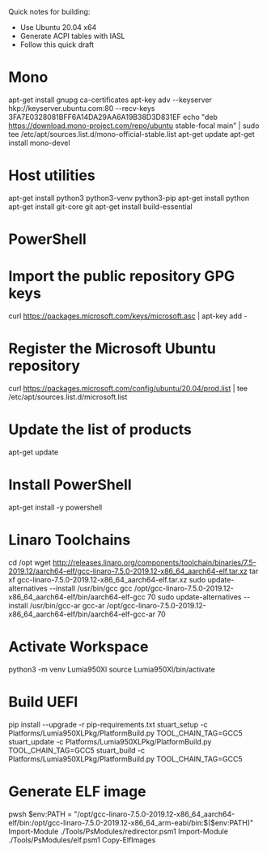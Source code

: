 Quick notes for building:

- Use Ubuntu 20.04 x64
- Generate ACPI tables with IASL
- Follow this quick draft

# Mono
apt-get install gnupg ca-certificates
apt-key adv --keyserver hkp://keyserver.ubuntu.com:80 --recv-keys 3FA7E0328081BFF6A14DA29AA6A19B38D3D831EF
echo "deb https://download.mono-project.com/repo/ubuntu stable-focal main" | sudo tee /etc/apt/sources.list.d/mono-official-stable.list
apt-get update
apt-get install mono-devel

# Host utilities
apt-get install python3 python3-venv python3-pip
apt-get install python
apt-get install git-core git
apt-get install build-essential

# PowerShell
# Import the public repository GPG keys
curl https://packages.microsoft.com/keys/microsoft.asc | apt-key add -

# Register the Microsoft Ubuntu repository
curl https://packages.microsoft.com/config/ubuntu/20.04/prod.list | tee /etc/apt/sources.list.d/microsoft.list

# Update the list of products
apt-get update

# Install PowerShell
apt-get install -y powershell

# Linaro Toolchains
cd /opt
wget http://releases.linaro.org/components/toolchain/binaries/7.5-2019.12/aarch64-elf/gcc-linaro-7.5.0-2019.12-x86_64_aarch64-elf.tar.xz
tar xf gcc-linaro-7.5.0-2019.12-x86_64_aarch64-elf.tar.xz
sudo update-alternatives --install /usr/bin/gcc gcc /opt/gcc-linaro-7.5.0-2019.12-x86_64_aarch64-elf/bin/aarch64-elf-gcc 70
sudo update-alternatives --install /usr/bin/gcc-ar gcc-ar /opt/gcc-linaro-7.5.0-2019.12-x86_64_aarch64-elf/bin/aarch64-elf-gcc-ar 70

# Activate Workspace
python3 -m venv Lumia950Xl
source Lumia950Xl/bin/activate

# Build UEFI
pip install --upgrade -r pip-requirements.txt
stuart_setup -c Platforms/Lumia950XLPkg/PlatformBuild.py TOOL_CHAIN_TAG=GCC5
stuart_update -c Platforms/Lumia950XLPkg/PlatformBuild.py TOOL_CHAIN_TAG=GCC5
stuart_build -c Platforms/Lumia950XLPkg/PlatformBuild.py TOOL_CHAIN_TAG=GCC5

# Generate ELF image
pwsh
$env:PATH = "/opt/gcc-linaro-7.5.0-2019.12-x86_64_aarch64-elf/bin:/opt/gcc-linaro-7.5.0-2019.12-x86_64_arm-eabi/bin:$($env:PATH)"
Import-Module ./Tools/PsModules/redirector.psm1
Import-Module ./Tools/PsModules/elf.psm1
Copy-ElfImages